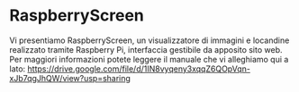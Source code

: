# RaspberryScreen

Vi presentiamo RaspberryScreen, un visualizzatore di immagini e locandine realizzato tramite Raspberry Pi, interfaccia gestibile da apposito sito web.
Per maggiori informazioni potete leggere il manuale che vi alleghiamo qui a lato: https://drive.google.com/file/d/1IN8vyqeny3xqqZ6QOpVqn-xJb7qgJhQW/view?usp=sharing
